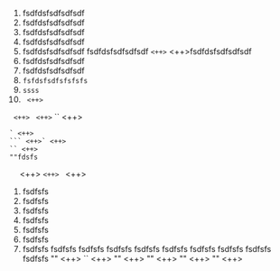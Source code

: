 1. fsdfdsfsdfsdfsdf
1. fsdfdsfsdfsdfsdf
1. fsdfdsfsdfsdfsdf
1. fsdfdsfsdfsdfsdf
1. fsdfdsfsdfsdfsdf
     fsdfdsfsdfsdfsdf
    `` <++>
    `` <++>fsdfdsfsdfsdfsdf
1. fsdfdsfsdfsdfsdf
2. fsdfdsfsdfsdfsdf
3. `fsfdsfsdfsfsfsfs` 
4. `ssss` 
5. `` <++>``

`` <++>``
`` <++>``
`` <++>
````
` <++>
``` <++>` <++>
`` <++>
""fdsfs
````
``
``
` `<++>
``<++>
`` <++>
1. fsdfsfs
2. fsdfsfs
3. fsdfsfs
4. fsdfsfs
5. fsdfsfs
6. fsdfsfs
7. fsdfsfs
    fsdfsfs
    fsdfsfs
    fsdfsfs
    fsdfsfs
    fsdfsfs
        fsdfsfs
        fsdfsfs
        fsdfsfs
        fsdfsfs
"" <++>
`` <++>
"" <++>
"" <++>
"" <++>
"" <++>
